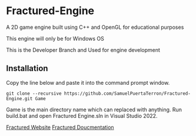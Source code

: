 # Fractured-Engine
A 2D game engine built using C++ and OpenGL for educational purposes

This engine will only be for Windows OS

This is the Developer Branch and Used for engine development

## Installation

Copy the line below and paste it into the command prompt window.

```
git clone --recursive https://github.com/SamuelPuertaTerron/Fractured-Engine.git Game
```
Game is the main directory name which can replaced with anything.
Run build.bat and open Fractured Engine.sln in Visual Studio 2022.

[Fractured Website](https://samuelpuertaterron.github.io/Fractured/fractured.html)
[Fractured Doucmentation](https://samuelpuertaterron.github.io/Fractured/Resources/Docuementation/Home.html)
